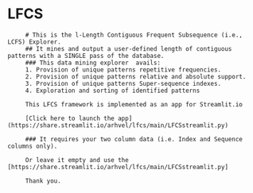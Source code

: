 # LFCS
         # This is the l-Length Contiguous Frequent Subsequence (i.e., LCFS) Explorer.          
         ## It mines and output a user-defined length of contiguous patterns with a SINGLE pass of the database.          
         ### This data mining explorer  avails:          
         1. Provision of unique patterns repetitive frequencies.          
         2. Provision of unique patterns relative and absolute support.          
         3. Provision of unique patterns Super-sequence indexes.          
         4. Exploration and sorting of identified patterns
         
         This LFCS framework is implemented as an app for Streamlit.io
         
         [Click here to launch the app] (https://share.streamlit.io/arhvel/lfcs/main/LFCSstreamlit.py)
         
         ### It requires your two column data (i.e. Index and Sequence columns only).
         
         Or leave it empty and use the [https://share.streamlit.io/arhvel/lfcs/main/LFCSstreamlit.py]
         
         Thank you.
